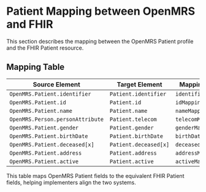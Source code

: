 # Patient Mapping between OpenMRS and FHIR

This section describes the mapping between the OpenMRS Patient profile and the FHIR Patient resource.

## Mapping Table

| **Source Element**                | **Target Element**            | **Mapping Name**        |
|-----------------------------------|-------------------------------|-------------------------|
| `OpenMRS.Patient.identifier`      | `Patient.identifier`          | `identifierMapping`     |
| `OpenMRS.Patient.id`              | `Patient.id`                  | `idMapping`             |
| `OpenMRS.Patient.name`            | `Patient.name`                | `nameMapping`           |
| `OpenMRS.Person.personAttribute`  | `Patient.telecom`             | `telecomMapping`        |
| `OpenMRS.Patient.gender`          | `Patient.gender`              | `genderMapping`         |
| `OpenMRS.Patient.birthDate`       | `Patient.birthDate`           | `birthDateMapping`      |
| `OpenMRS.Patient.deceased[x]`     | `Patient.deceased[x]`         | `deceasedMapping`       |
| `OpenMRS.Patient.address`         | `Patient.address`             | `addressMapping`        |
| `OpenMRS.Patient.active`          | `Patient.active`              | `activeMapping`         |

This table maps OpenMRS Patient fields to the equivalent FHIR Patient fields, helping implementers align the two systems.

